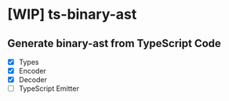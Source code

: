 # [WIP] ts-binary-ast

## Generate binary-ast from TypeScript Code

- [x] Types
- [x] Encoder
- [x] Decoder
- [ ] TypeScript Emitter
